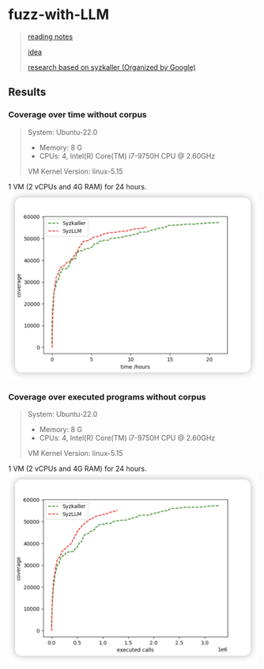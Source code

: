 # fuzz-with-LLM

> [reading notes](https://github.com/AmoyCherry/fuzz-with-LLM/blob/main/notes/reading.md)
>
> [idea](https://github.com/AmoyCherry/fuzz-with-LLM/blob/main/notes/idea.md)
>
> [research based on syzkaller (Organized by Google)](https://github.com/google/syzkaller/blob/master/docs/research.md)


## Results

### Coverage over time without corpus
> System: Ubuntu-22.0
> * Memory: 8 G
> * CPUs: 4, Intel(R) Core(TM) i7-9750H CPU @ 2.60GHz
> 
> 
> VM Kernel Version: linux-5.15

1 VM (2 vCPUs and 4G RAM) for 24 hours.
![test](./documents/assets/1vm-time.png)

### Coverage over executed programs without corpus
> System: Ubuntu-22.0
> * Memory: 8 G
> * CPUs: 4, Intel(R) Core(TM) i7-9750H CPU @ 2.60GHz
> 
> 
> VM Kernel Version: linux-5.15

1 VM (2 vCPUs and 4G RAM) for 24 hours.
![test](./documents/assets/1vm-p.png)

